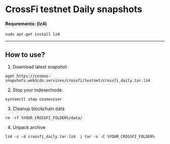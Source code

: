 # CrossFi testnet Daily snapshots

#### Requrements: (lz4) 
`sudo apt-get install lz4`

___ 

## How to use? 


1. Download latest snapshot

```
wget https://cosmos-snapshots.web3cdn.services/crossfi/testnet/crossfi_daily.tar.lz4
```

2. Stop your indexer/node.
```
systemctl stop cosmovisor
```

3. Cleanup blockchain data
 ```
 rm -rf %YOUR_CROSSFI_FOLDER%/data/
 ```

4. Unpack archive
```
lz4 -c -d crossfi_daily.tar.lz4  | tar -x -C %YOUR_CROSSFI_FOLDER%
```
